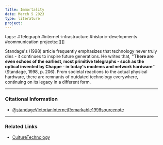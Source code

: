 ```yaml
---
Title: Immortality
date: March 5 2023
type: literature
project:
---
```

tags:: #Telegraph #internet-infrastructure #historic-developments #communication 
projects::[[]]

Standage's (1998) article frequently emphasizes that technology never truly dies - it continues to inspire future generations. He writes that, **"There are even echoes of the earliest, most primitive telegraphs - such as the optical invented by Chappe - in today's modems and network hardware"** (Standage, 1998, p. 206). From societal reactions to the actual physical hardware, there are remnants of outdated technology everywhere, continuing on its legacy in a different form.

---
### Citational Information

- [@standageVictorianInternetRemarkable1998sourcenote](@standageVictorianInternetRemarkable1998sourcenote.md)

---

### Related Links

- [CultureTechnology](CultureTechnology.md)

